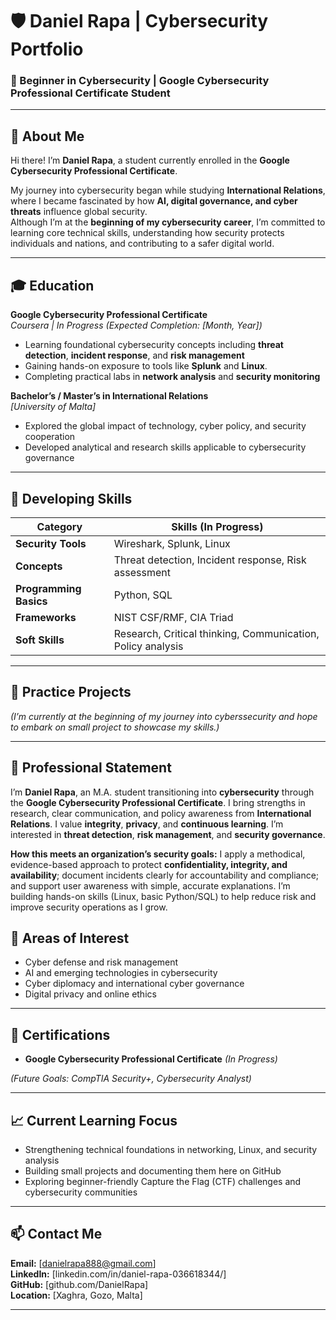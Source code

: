 # 🛡️ Daniel Rapa | Cybersecurity Portfolio  

### 🌱 Beginner in Cybersecurity | Google Cybersecurity Professional Certificate Student  

---

## 👋 About Me  
Hi there! I’m **Daniel Rapa**, a student currently enrolled in the **Google Cybersecurity Professional Certificate**.  

My journey into cybersecurity began while studying **International Relations**, where I became fascinated by how **AI, digital governance, and cyber threats** influence global security.  
Although I’m at the **beginning of my cybersecurity career**, I’m committed to learning core technical skills, understanding how security protects individuals and nations, and contributing to a safer digital world.  

---

## 🎓 Education  

**Google Cybersecurity Professional Certificate**  
*Coursera | In Progress (Expected Completion: [Month, Year])*  
- Learning foundational cybersecurity concepts including **threat detection**, **incident response**, and **risk management**  
- Gaining hands-on exposure to tools like **Splunk** and **Linux**. 
- Completing practical labs in **network analysis** and **security monitoring**  

**Bachelor’s / Master’s in International Relations**  
*[University of Malta]*  
- Explored the global impact of technology, cyber policy, and security cooperation  
- Developed analytical and research skills applicable to cybersecurity governance  

---

## 🧠 Developing Skills  

| Category | Skills (In Progress) |
|-----------|----------------------|
| **Security Tools** | Wireshark, Splunk, Linux |
| **Concepts** | Threat detection, Incident response, Risk assessment |
| **Programming Basics** | Python, SQL |
| **Frameworks** | NIST CSF/RMF, CIA Triad |
| **Soft Skills** | Research, Critical thinking, Communication, Policy analysis |

---

## 🧩 Practice Projects  
*(I’m currently at the beginning of my journey into cyberssecurity and hope to embark on small project to showcase my skills.)*

---

## 🧭 Professional Statement

I’m **Daniel Rapa**, an M.A. student transitioning into **cybersecurity** through the **Google Cybersecurity Professional Certificate**. I bring strengths in research, clear communication, and policy awareness from **International Relations**. I value **integrity**, **privacy**, and **continuous learning**. I’m interested in **threat detection**, **risk management**, and **security governance**.  

**How this meets an organization’s security goals:** I apply a methodical, evidence-based approach to protect **confidentiality, integrity, and availability**; document incidents clearly for accountability and compliance; and support user awareness with simple, accurate explanations. I’m building hands-on skills (Linux, basic Python/SQL) to help reduce risk and improve security operations as I grow.


## 🔐 Areas of Interest  
- Cyber defense and risk management  
- AI and emerging technologies in cybersecurity  
- Cyber diplomacy and international cyber governance  
- Digital privacy and online ethics  

---

## 🏅 Certifications  
- **Google Cybersecurity Professional Certificate** *(In Progress)*  

*(Future Goals: CompTIA Security+, Cybersecurity Analyst)*  

---

## 📈 Current Learning Focus  
- Strengthening technical foundations in networking, Linux, and security analysis  
- Building small projects and documenting them here on GitHub  
- Exploring beginner-friendly Capture the Flag (CTF) challenges and cybersecurity communities  

---

## 📫 Contact Me  
**Email:** [danielrapa888@gmail.com]  
**LinkedIn:** [linkedin.com/in/daniel-rapa-036618344/]  
**GitHub:** [github.com/DanielRapa]  
**Location:** [Xaghra, Gozo, Malta]  

---



